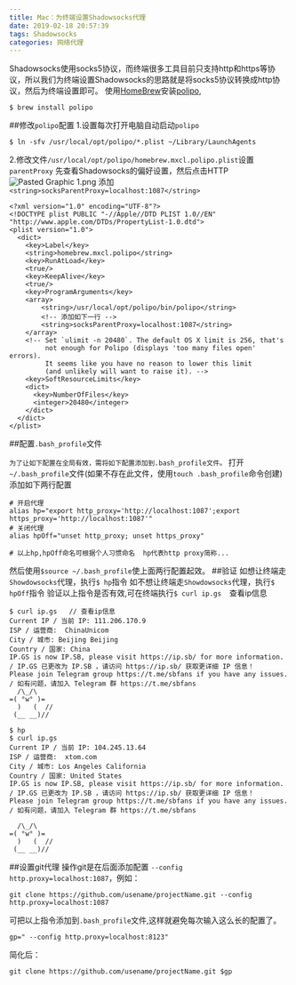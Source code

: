 ```yaml
---
title: Mac：为终端设置Shadowsocks代理
date: 2019-02-18 20:57:39
tags: Shadowsocks
categories: 网络代理
---
```

Shadowsocks使用socks5协议，而终端很多工具目前只支持http和https等协议，所以我们为终端设置Shadowsocks的思路就是将socks5协议转换成http协议，然后为终端设置即可。
使用[HomeBrew](https://brew.sh/)安装[polipo](http://www.pps.univ-paris-diderot.fr/~jch/software/polipo/),
```
$ brew install polipo
```
##修改`polipo`配置
1.设置每次打开电脑自动启动`polipo`
```
$ ln -sfv /usr/local/opt/polipo/*.plist ~/Library/LaunchAgents
```
2.修改文件`/usr/local/opt/polipo/homebrew.mxcl.polipo.plist`设置`parentProxy`
  先查看Shadowsocks的偏好设置，然后点击HTTP
![Pasted Graphic 1.png](https://upload-images.jianshu.io/upload_images/138050-f0a83e2b25e0866e.png?imageMogr2/auto-orient/strip%7CimageView2/2/w/1240)
添加`<string>socksParentProxy=localhost:1087</string>`  
```
<?xml version="1.0" encoding="UTF-8"?>
<!DOCTYPE plist PUBLIC "-//Apple//DTD PLIST 1.0//EN" "http://www.apple.com/DTDs/PropertyList-1.0.dtd">
<plist version="1.0">
  <dict>
    <key>Label</key>
    <string>homebrew.mxcl.polipo</string>
    <key>RunAtLoad</key>
    <true/>
    <key>KeepAlive</key>
    <true/>
    <key>ProgramArguments</key>
    <array>
        <string>/usr/local/opt/polipo/bin/polipo</string>
        <!-- 添加如下一行 -->
        <string>socksParentProxy=localhost:1087</string>
    </array>
    <!-- Set `ulimit -n 20480`. The default OS X limit is 256, that's
         not enough for Polipo (displays 'too many files open' errors).
         It seems like you have no reason to lower this limit
         (and unlikely will want to raise it). -->
    <key>SoftResourceLimits</key>
    <dict>
      <key>NumberOfFiles</key>
      <integer>20480</integer>
    </dict>
  </dict>
</plist>
```
##配置`.bash_profile`文件

`为了让如下配置在全局有效，需将如下配置添加到.bash_profile文件。`
打开`~/.bash_profile`文件(如果不存在此文件，使用`touch .bash_profile`命令创建)
添加如下两行配置
```
# 开启代理
alias hp="export http_proxy='http://localhost:1087';export https_proxy='http://localhost:1087'"
# 关闭代理
alias hpOff="unset http_proxy; unset https_proxy"

# 以上hp,hpOff命名可根据个人习惯命名  hp代表http proxy简称...
```
然后使用`$source ~/.bash_profile`使上面两行配置起效。
##验证
如想让终端走`Showdowsocks`代理，执行`$ hp`指令
如不想让终端走`Showdowsocks`代理，执行`$ hpOff`指令
验证以上指令是否有效,可在终端执行`$ curl ip.gs  `查看ip信息
```
$ curl ip.gs   // 查看ip信息
Current IP / 当前 IP: 111.206.170.9
ISP / 运营商:  ChinaUnicom
City / 城市: Beijing Beijing
Country / 国家: China
IP.GS is now IP.SB, please visit https://ip.sb/ for more information. / IP.GS 已更改为 IP.SB ，请访问 https://ip.sb/ 获取更详细 IP 信息！
Please join Telegram group https://t.me/sbfans if you have any issues. / 如有问题，请加入 Telegram 群 https://t.me/sbfans 
  /\_/\
=( °w° )=
  )   (  //
 (__ __)//

$ hp
$ curl ip.gs  
Current IP / 当前 IP: 104.245.13.64
ISP / 运营商:  xtom.com
City / 城市: Los Angeles California
Country / 国家: United States
IP.GS is now IP.SB, please visit https://ip.sb/ for more information. / IP.GS 已更改为 IP.SB ，请访问 https://ip.sb/ 获取更详细 IP 信息！
Please join Telegram group https://t.me/sbfans if you have any issues. / 如有问题，请加入 Telegram 群 https://t.me/sbfans 

  /\_/\
=( °w° )=
  )   (  //
 (__ __)//
```
##设置git代理
操作git是在后面添加配置 `--config http.proxy=localhost:1087`，例如：
```
git clone https://github.com/usename/projectName.git --config http.proxy=localhost:1087
```
可把以上指令添加到`.bash_profile`文件,这样就避免每次输入这么长的配置了。
```
gp=" --config http.proxy=localhost:8123"
```
简化后：
```
git clone https://github.com/usename/projectName.git $gp
```


